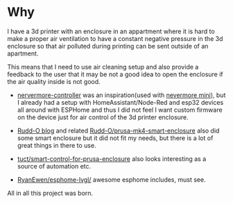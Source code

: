 # Why

I have a 3d printer with an enclosure in an appartment where it is hard to make
a proper air ventilation to have a constant negative pressure in the 3d enclosure
so that air polluted during printing can be sent outside of an apartment.

This means that I need to use air cleaning setup and also provide a feedback to
the user that it may be not a good idea to open the enclosure if the air quality
inside is not good.

- [nervermore-controller](https://github.com/SanaaHamel/nevermore-controller)
was an inspiration(used with [nevermore mini](https://github.com/nevermore3d/Nevermore_Mini)),
but I already had a setup with HomeAssistant/Node-Red and
esp32 devices all around with ESPHome and thus I did not feel I want custom firmware
on the device just for air control of the 3d printer enclosure.

- [Rudd-O blog](https://rudd-o.com/linux-and-free-software/making-a-smart-enclosure-for-the-original-prusa-mk4)
and related [Rudd-O/prusa-mk4-smart-enclosure](https://github.com/Rudd-O/prusa-mk4-smart-enclosure)
also did some smart enclosure but it did not fit my needs, but there is a lot of
great things in there to use.

- [tuct/smart-control-for-prusa-enclosure](https://github.com/tuct/smart-control-for-prusa-enclosure/)
also looks interesting as a source of automation etc.

- [RyanEwen/esphome-lvgl/](https://github.com/RyanEwen/esphome-lvgl/tree/main)
awesome esphome includes, must see.

All in all this project was born.
